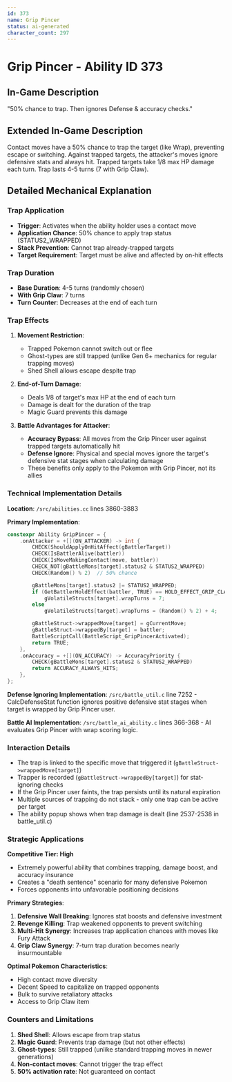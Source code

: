 ```yaml
---
id: 373
name: Grip Pincer
status: ai-generated
character_count: 297
---
```


# Grip Pincer - Ability ID 373

## In-Game Description
"50% chance to trap. Then ignores Defense & accuracy checks."

## Extended In-Game Description

<!-- This extended description is for wiki/other purposes that allow more detail than the normal in-game description -->

Contact moves have a 50% chance to trap the target (like Wrap), preventing escape or switching. Against trapped targets, the attacker's moves ignore defensive stats and always hit. Trapped targets take 1/8 max HP damage each turn. Trap lasts 4-5 turns (7 with Grip Claw).

## Detailed Mechanical Explanation

### Trap Application
- **Trigger**: Activates when the ability holder uses a contact move
- **Application Chance**: 50% chance to apply trap status (STATUS2_WRAPPED)
- **Stack Prevention**: Cannot trap already-trapped targets
- **Target Requirement**: Target must be alive and affected by on-hit effects

### Trap Duration
- **Base Duration**: 4-5 turns (randomly chosen)
- **With Grip Claw**: 7 turns
- **Turn Counter**: Decreases at the end of each turn

### Trap Effects
1. **Movement Restriction**: 
   - Trapped Pokemon cannot switch out or flee
   - Ghost-types are still trapped (unlike Gen 6+ mechanics for regular trapping moves)
   - Shed Shell allows escape despite trap

2. **End-of-Turn Damage**:
   - Deals 1/8 of target's max HP at the end of each turn
   - Damage is dealt for the duration of the trap
   - Magic Guard prevents this damage

3. **Battle Advantages for Attacker**:
   - **Accuracy Bypass**: All moves from the Grip Pincer user against trapped targets automatically hit
   - **Defense Ignore**: Physical and special moves ignore the target's defensive stat stages when calculating damage
   - These benefits only apply to the Pokemon with Grip Pincer, not its allies

### Technical Implementation Details
**Location**: `/src/abilities.cc` lines 3860-3883

**Primary Implementation**:
```cpp
constexpr Ability GripPincer = {
    .onAttacker = +[](ON_ATTACKER) -> int {
        CHECK(ShouldApplyOnHitAffect(gBattlerTarget))
        CHECK(IsBattlerAlive(battler))
        CHECK(IsMoveMakingContact(move, battler))
        CHECK_NOT(gBattleMons[target].status2 & STATUS2_WRAPPED)
        CHECK(Random() % 2)  // 50% chance

        gBattleMons[target].status2 |= STATUS2_WRAPPED;
        if (GetBattlerHoldEffect(battler, TRUE) == HOLD_EFFECT_GRIP_CLAW)
            gVolatileStructs[target].wrapTurns = 7;
        else
            gVolatileStructs[target].wrapTurns = (Random() % 2) + 4;

        gBattleStruct->wrappedMove[target] = gCurrentMove;
        gBattleStruct->wrappedBy[target] = battler;
        BattleScriptCall(BattleScript_GripPincerActivated);
        return TRUE;
    },
    .onAccuracy = +[](ON_ACCURACY) -> AccuracyPriority {
        CHECK(gBattleMons[target].status2 & STATUS2_WRAPPED)
        return ACCURACY_ALWAYS_HITS;
    },
};
```

**Defense Ignoring Implementation**:
`/src/battle_util.c` line 7252 - CalcDefenseStat function ignores positive defensive stat stages when target is wrapped by Grip Pincer user.

**Battle AI Implementation**:
`/src/battle_ai_ability.c` lines 366-368 - AI evaluates Grip Pincer with wrap scoring logic.

### Interaction Details
- The trap is linked to the specific move that triggered it (`gBattleStruct->wrappedMove[target]`)
- Trapper is recorded (`gBattleStruct->wrappedBy[target]`) for stat-ignoring checks
- If the Grip Pincer user faints, the trap persists until its natural expiration
- Multiple sources of trapping do not stack - only one trap can be active per target
- The ability popup shows when trap damage is dealt (line 2537-2538 in battle_util.c)

### Strategic Applications

**Competitive Tier: High**
- Extremely powerful ability that combines trapping, damage boost, and accuracy insurance
- Creates a "death sentence" scenario for many defensive Pokemon
- Forces opponents into unfavorable positioning decisions

**Primary Strategies**:
1. **Defensive Wall Breaking**: Ignores stat boosts and defensive investment
2. **Revenge Killing**: Trap weakened opponents to prevent switching
3. **Multi-Hit Synergy**: Increases trap application chances with moves like Fury Attack
4. **Grip Claw Synergy**: 7-turn trap duration becomes nearly insurmountable

**Optimal Pokemon Characteristics**:
- High contact move diversity
- Decent Speed to capitalize on trapped opponents  
- Bulk to survive retaliatory attacks
- Access to Grip Claw item

### Counters and Limitations
1. **Shed Shell**: Allows escape from trap status
2. **Magic Guard**: Prevents trap damage (but not other effects)
3. **Ghost-types**: Still trapped (unlike standard trapping moves in newer generations)
4. **Non-contact moves**: Cannot trigger the trap effect
5. **50% activation rate**: Not guaranteed on contact